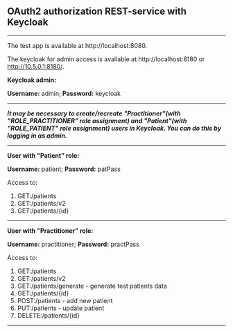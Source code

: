 ## OAuth2 authorization REST-service with Keycloak

---

The test app is available at http://localhost:8080.

The keycloak for admin access is available at http://localhost:8180 or http://10.5.0.1:8180/.

**Keycloak admin:**

**Username:** admin; **Password:** keycloak

---

**_It may be necessary to create/recreate "Practitioner"(with "ROLE_PRACTITIONER" role assignment)
and "Patient"(with "ROLE_PATIENT" role assignment) users in Keycloak. You can do this by logging in as admin._**

---

**User with "Patient" role:**

**Username:** patient; **Password:** patPass

Access to: 

1. GET:/patients
2. GET:/patients/v2
3. GET:/patients/{id}

---

**User with "Practitioner" role:**

**Username:** practitioner; **Password:** practPass

Access to:

1. GET:/patients
2. GET:/patients/v2
3. GET:/patients/generate - generate test patients data
4. GET:/patients/{id} 
5. POST:/patients - add new patient 
6. PUT:/patients - update patient 
7. DELETE:/patients/{id}

---